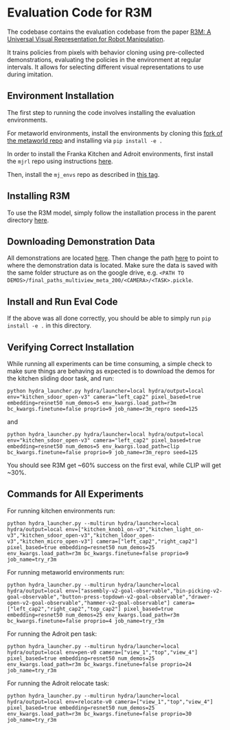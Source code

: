 # Evaluation Code for R3M

The codebase contains the evaluation codebase from the paper [R3M: A Universal Visual Representation for Robot Manipulation](https://sites.google.com/view/robot-r3m/).

It trains policies from pixels with behavior cloning using pre-collected demonstrations, evaluating the policies in the environment at regular intervals. It allows for selecting different visual representations to use during imitation. 

## Environment Installation

The first step to running the code involves installing the evaluation environments.

For metaworld environments, install the environments by cloning this [fork of the metaworld repo](https://github.com/suraj-nair-1/metaworld) and installing via `pip install -e .`

In order to install the Franka Kitchen and Adroit environments, first install the `mjrl` repo using instructions [here](https://github.com/aravindr93/mjrl).

Then, install the `mj_envs` repo as described in [this tag](https://github.com/vikashplus/mj_envs/releases/tag/v0.0.5).

## Installing R3M

To use the R3M model, simply follow the installation process in the parent directory [here](https://github.com/facebookresearch/r3m/tree/eval).

## Downloading Demonstration Data

All demonstrations are located [here](https://drive.google.com/drive/folders/108VW5t5JV8uNtkWvfZxEvY2P2QkC_tsf?usp=sharing). Then change the path [here](https://github.com/facebookresearch/r3m/blob/eval/evaluation/r3meval/core/train_loop.py#L99) to point to where the demonstration data is located. Make sure the data is saved with the same folder structure as on the google drive, e.g. `<PATH TO DEMOS>/final_paths_multiview_meta_200/<CAMERA>/<TASK>.pickle`.

## Install and Run Eval Code

If the above was all done correctly, you should be able to simply run `pip install -e .` in this directory.

## Verifying Correct Installation

While running all experiments can be time consuming, a simple check to make sure things are behaving as expected is to download the demos for the kitchen sliding door task, and run:

```
python hydra_launcher.py hydra/launcher=local hydra/output=local env="kitchen_sdoor_open-v3" camera="left_cap2" pixel_based=true embedding=resnet50 num_demos=5 env_kwargs.load_path=r3m bc_kwargs.finetune=false proprio=9 job_name=r3m_repro seed=125
```
and 
```
python hydra_launcher.py hydra/launcher=local hydra/output=local env="kitchen_sdoor_open-v3" camera="left_cap2" pixel_based=true embedding=resnet50 num_demos=5 env_kwargs.load_path=clip bc_kwargs.finetune=false proprio=9 job_name=r3m_repro seed=125
```

You should see R3M get ~60% success on the first eval, while CLIP will get ~30%.


## Commands for All Experiments

For running kitchen environments run:
```
python hydra_launcher.py --multirun hydra/launcher=local hydra/output=local env=["kitchen_knob1_on-v3","kitchen_light_on-v3","kitchen_sdoor_open-v3","kitchen_ldoor_open-v3","kitchen_micro_open-v3"] camera=["left_cap2","right_cap2"] pixel_based=true embedding=resnet50 num_demos=25 env_kwargs.load_path=r3m bc_kwargs.finetune=false proprio=9 job_name=try_r3m
```

For running metaworld environments run:

```
python hydra_launcher.py --multirun hydra/launcher=local hydra/output=local env=["assembly-v2-goal-observable","bin-picking-v2-goal-observable","button-press-topdown-v2-goal-observable","drawer-open-v2-goal-observable","hammer-v2-goal-observable"] camera=["left_cap2","right_cap2","top_cap2"] pixel_based=true embedding=resnet50 num_demos=25 env_kwargs.load_path=r3m bc_kwargs.finetune=false proprio=4 job_name=try_r3m
```

For running the Adroit pen task:
```
python hydra_launcher.py --multirun hydra/launcher=local hydra/output=local env=pen-v0 camera=["view_1","top","view_4"] pixel_based=true embedding=resnet50 num_demos=25 env_kwargs.load_path=r3m bc_kwargs.finetune=false proprio=24 job_name=try_r3m
```

For running the Adroit relocate task:
```
python hydra_launcher.py --multirun hydra/launcher=local hydra/output=local env=relocate-v0 camera=["view_1","top","view_4"] pixel_based=true embedding=resnet50 num_demos=25 env_kwargs.load_path=r3m bc_kwargs.finetune=false proprio=30 job_name=try_r3m
```
